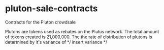 # pluton-sale-contracts
Contracts for the Pluton crowdsale

Plutons are tokens used as rebates on the Plutus network. The total amount of tokens created is 21,000,000. The the rate of distribution of plutons is determined by it's variance of */ insert variance */ 
